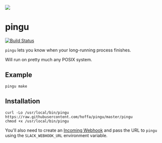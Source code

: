 ![](https://i.imgur.com/NrJhFn0.png)

# pingu

[![Build Status](https://travis-ci.org/hoffa/pingu.svg?branch=master)](https://travis-ci.org/hoffa/pingu)

`pingu` lets you know when your long-running process finishes.

Will run on pretty much any POSIX system.

## Example

```Shell
pingu make
```

## Installation

```Shell
curl -Lo /usr/local/bin/pingu https://raw.githubusercontent.com/hoffa/pingu/master/pingu
chmod +x /usr/local/bin/pingu
```

You'll also need to create an [Incoming Webhook](https://api.slack.com/incoming-webhooks) and pass the URL to `pingu` using the `SLACK_WEBHOOK_URL` environment variable.
